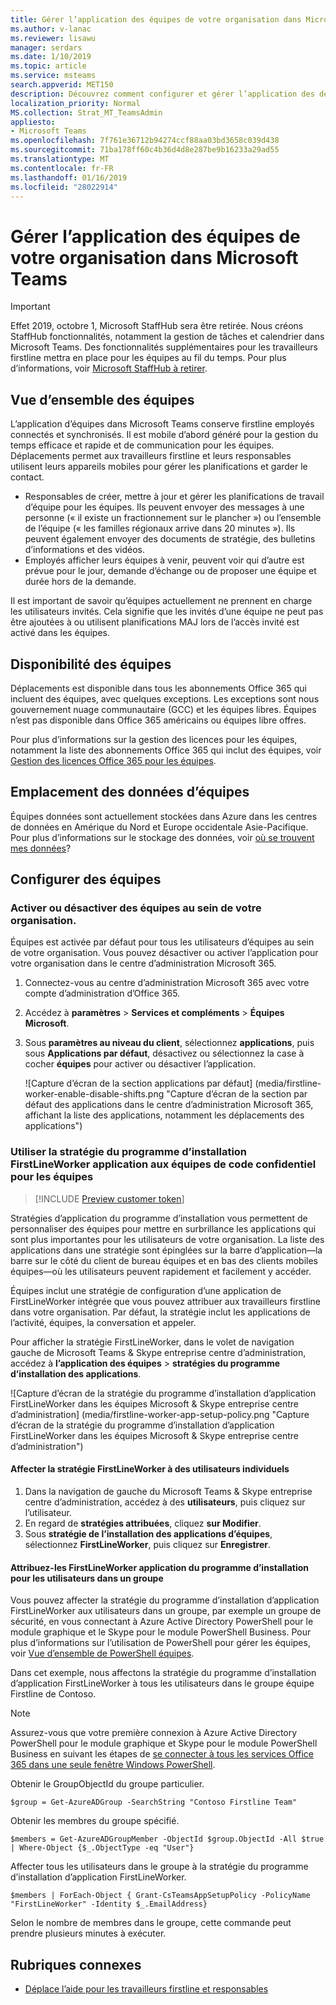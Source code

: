 ```yaml
---
title: Gérer l’application des équipes de votre organisation dans Microsoft Teams
ms.author: v-lanac
ms.reviewer: lisawu
manager: serdars
ms.date: 1/10/2019
ms.topic: article
ms.service: msteams
search.appverid: MET150
description: Découvrez comment configurer et gérer l’application des déplacements dans les équipes pour les travailleurs firstline dans votre organisation.
localization_priority: Normal
MS.collection: Strat_MT_TeamsAdmin
appliesto:
- Microsoft Teams
ms.openlocfilehash: 7f761e36712b94274ccf88aa03bd3658c039d438
ms.sourcegitcommit: 71ba178ff60c4b36d4d8e287be9b16233a29ad55
ms.translationtype: MT
ms.contentlocale: fr-FR
ms.lasthandoff: 01/16/2019
ms.locfileid: "28022914"
---
```

# <a name="manage-the-shifts-app-for-your-organization-in-microsoft-teams"></a>Gérer l’application des équipes de votre organisation dans Microsoft Teams

> [!IMPORTANT]
> Effet 2019, octobre 1, Microsoft StaffHub sera être retirée. Nous créons StaffHub fonctionnalités, notamment la gestion de tâches et calendrier dans Microsoft Teams. Des fonctionnalités supplémentaires pour les travailleurs firstline mettra en place pour les équipes au fil du temps. Pour plus d’informations, voir [Microsoft StaffHub à retirer](https://support.office.com/article/microsoft-staffhub-to-be-retired-30ca17f3-5502-4bc9-bb0a-bed04bb362f0).  

## <a name="overview-of-shifts"></a>Vue d’ensemble des équipes
L’application d’équipes dans Microsoft Teams conserve firstline employés connectés et synchronisés. Il est mobile d’abord généré pour la gestion du temps efficace et rapide et de communication pour les équipes. Déplacements permet aux travailleurs firstline et leurs responsables utilisent leurs appareils mobiles pour gérer les planifications et garder le contact. 

- Responsables de créer, mettre à jour et gérer les planifications de travail d’équipe pour les équipes. Ils peuvent envoyer des messages à une personne (« il existe un fractionnement sur le plancher ») ou l’ensemble de l’équipe (« les familles régionaux arrive dans 20 minutes »). Ils peuvent également envoyer des documents de stratégie, des bulletins d’informations et des vidéos. 
- Employés afficher leurs équipes à venir, peuvent voir qui d’autre est prévue pour le jour, demande d’échange ou de proposer une équipe et durée hors de la demande. 

Il est important de savoir qu’équipes actuellement ne prennent en charge les utilisateurs invités. Cela signifie que les invités d’une équipe ne peut pas être ajoutées à ou utilisent planifications MAJ lors de l’accès invité est activé dans les équipes. 

## <a name="availability-of-shifts"></a>Disponibilité des équipes

Déplacements est disponible dans tous les abonnements Office 365 qui incluent des équipes, avec quelques exceptions. Les exceptions sont nous gouvernement nuage communautaire (GCC) et les équipes libres. Équipes n’est pas disponible dans Office 365 américains ou équipes libre offres.

Pour plus d’informations sur la gestion des licences pour les équipes, notamment la liste des abonnements Office 365 qui inclut des équipes, voir [Gestion des licences Office 365 pour les équipes](Office-365-licensing.md).

## <a name="location-of-shifts-data"></a>Emplacement des données d’équipes

Équipes données sont actuellement stockées dans Azure dans les centres de données en Amérique du Nord et Europe occidentale Asie-Pacifique. Pour plus d’informations sur le stockage des données, voir [où se trouvent mes données](http://o365datacentermap.azurewebsites.net/)?

## <a name="set-up-shifts"></a>Configurer des équipes

### <a name="enable-or-disable-shifts-in-your-organization"></a>Activer ou désactiver des équipes au sein de votre organisation.

Équipes est activée par défaut pour tous les utilisateurs d’équipes au sein de votre organisation. Vous pouvez désactiver ou activer l’application pour votre organisation dans le centre d’administration Microsoft 365.

1. Connectez-vous au centre d’administration Microsoft 365 avec votre compte d’administration d’Office 365.
2. Accédez à **paramètres** > **Services et compléments** > **Équipes Microsoft**. 
3. Sous **paramètres au niveau du client**, sélectionnez **applications**, puis sous **Applications par défaut**, désactivez ou sélectionnez la case à cocher **équipes** pour activer ou désactiver l’application. 

    ![Capture d’écran de la section applications par défaut] (media/firstline-worker-enable-disable-shifts.png "Capture d’écran de la section par défaut des applications dans le centre d’administration Microsoft 365, affichant la liste des applications, notamment les déplacements des applications")

### <a name="use-the-firstlineworker-app-setup-policy-to-pin-shifts-to-teams"></a>Utiliser la stratégie du programme d’installation FirstLineWorker application aux équipes de code confidentiel pour les équipes

> [!INCLUDE [Preview customer token](includes/preview-feature.md)]

Stratégies d’application du programme d’installation vous permettent de personnaliser des équipes pour mettre en surbrillance les applications qui sont plus importantes pour les utilisateurs de votre organisation. La liste des applications dans une stratégie sont épinglées sur la barre d’application&mdash;la barre sur le côté du client de bureau équipes et en bas des clients mobiles équipes&mdash;où les utilisateurs peuvent rapidement et facilement y accéder. 
 
Équipes inclut une stratégie de configuration d’une application de FirstLineWorker intégrée que vous pouvez attribuer aux travailleurs firstline dans votre organisation. Par défaut, la stratégie inclut les applications de l’activité, équipes, la conversation et appeler. 

Pour afficher la stratégie FirstLineWorker, dans le volet de navigation gauche de Microsoft Teams & Skype entreprise centre d’administration, accédez à **l’application des équipes** > **stratégies du programme d’installation des applications**.

![Capture d’écran de la stratégie du programme d’installation d’application FirstLineWorker dans les équipes Microsoft & Skype entreprise centre d’administration] (media/firstline-worker-app-setup-policy.png "Capture d’écran de la stratégie du programme d’installation d’application FirstLineWorker dans les équipes Microsoft & Skype entreprise centre d’administration")

#### <a name="assign-the-firstlineworker-policy-to-individual-users"></a>Affecter la stratégie FirstLineWorker à des utilisateurs individuels

1. Dans la navigation de gauche du Microsoft Teams & Skype entreprise centre d’administration, accédez à des **utilisateurs**, puis cliquez sur l’utilisateur.
2. En regard de **stratégies attribuées**, cliquez **sur Modifier**.
3. Sous **stratégie de l’installation des applications d’équipes**, sélectionnez **FirstLineWorker**, puis cliquez sur **Enregistrer**.

#### <a name="assign-the-firstlineworker-app-setup-policy-to-users-in-a-group"></a>Attribuez-les FirstLineWorker application du programme d’installation pour les utilisateurs dans un groupe

Vous pouvez affecter la stratégie du programme d’installation d’application FirstLineWorker aux utilisateurs dans un groupe, par exemple un groupe de sécurité, en vous connectant à Azure Active Directory PowerShell pour le module graphique et le Skype pour le module PowerShell Business. Pour plus d’informations sur l’utilisation de PowerShell pour gérer les équipes, voir [Vue d’ensemble de PowerShell équipes](teams-powershell-overview.md).

Dans cet exemple, nous affectons la stratégie du programme d’installation d’application FirstLineWorker à tous les utilisateurs dans le groupe équipe Firstline de Contoso.

> [!NOTE]
> Assurez-vous que votre première connexion à Azure Active Directory PowerShell pour le module graphique et Skype pour le module PowerShell Business en suivant les étapes de [se connecter à tous les services Office 365 dans une seule fenêtre Windows PowerShell](https://docs.microsoft.com/office365/enterprise/powershell/connect-to-all-office-365-services-in-a-single-windows-powershell-window).

Obtenir le GroupObjectId du groupe particulier.
```
$group = Get-AzureADGroup -SearchString "Contoso Firstline Team"
```
Obtenir les membres du groupe spécifié.
```
$members = Get-AzureADGroupMember -ObjectId $group.ObjectId -All $true | Where-Object {$_.ObjectType -eq "User"}
```
Affecter tous les utilisateurs dans le groupe à la stratégie du programme d’installation d’application FirstLineWorker.
```
$members | ForEach-Object { Grant-CsTeamsAppSetupPolicy -PolicyName "FirstLineWorker" -Identity $_.EmailAddress}
``` 
Selon le nombre de membres dans le groupe, cette commande peut prendre plusieurs minutes à exécuter.

## <a name="related-topics"></a>Rubriques connexes
- [Déplace l’aide pour les travailleurs firstline et responsables](https://support.office.com/article/apps-and-services-cc1fba57-9900-4634-8306-2360a40c665b)